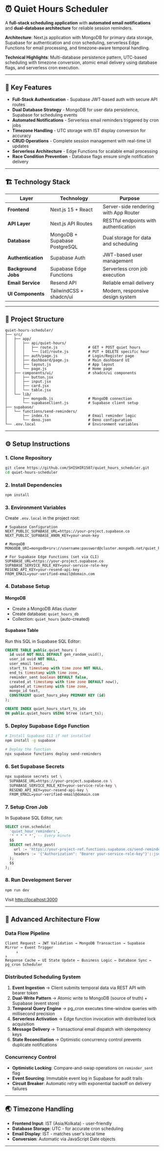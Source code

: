 # ⏰ Quiet Hours Scheduler

A **full-stack scheduling application** with **automated email notifications** and **dual-database architecture** for reliable session reminders.

**Architecture**: Next.js application with MongoDB for primary data storage, Supabase for authentication and cron scheduling, serverless Edge Functions for email processing, and timezone-aware temporal handling.

**Technical Highlights**: Multi-database persistence pattern, UTC-based scheduling with timezone conversion, atomic email delivery using database flags, and serverless cron execution.

---

## 🚀 Key Features

- **Full-Stack Authentication** - Supabase JWT-based auth with secure API routes
- **Dual Database Strategy** - MongoDB for user data persistence, Supabase for scheduling events
- **Automated Notifications** - Serverless email reminders triggered by cron jobs
- **Timezone Handling** - UTC storage with IST display conversion for accuracy
- **CRUD Operations** - Complete session management with real-time UI updates
- **Serverless Architecture** - Edge Functions for scalable email processing
- **Race Condition Prevention** - Database flags ensure single notification delivery

---

## 🏗️ Technology Stack

| Layer | Technology | Purpose |
|-------|------------|---------|
| **Frontend** | Next.js 15 + React | Server-side rendering with App Router |
| **API Layer** | Next.js API Routes | RESTful endpoints with authentication |
| **Database** | MongoDB + Supabase PostgreSQL | Dual storage for data and scheduling |
| **Authentication** | Supabase Auth | JWT-based user management |
| **Background Jobs** | Supabase Edge Functions | Serverless cron job execution |
| **Email Service** | Resend API | Reliable email delivery |
| **UI Components** | TailwindCSS + shadcn/ui | Modern, responsive design system |

---

## 📂 Project Structure

```
quiet-hours-scheduler/
├── src/
│   ├── app/
│   │   ├── api/quiet-hours/
│   │   │   ├── route.js              # GET + POST quiet hours
│   │   │   └── [id]/route.js         # PUT + DELETE specific hour
│   │   ├── auth/page.js              # Login/Register page
│   │   ├── dashboard/page.js         # Main dashboard UI
│   │   ├── layout.js                 # App layout
│   │   └── page.js                   # Home page
│   ├── components/ui/                # shadcn/ui components
│   │   ├── button.jsx
│   │   ├── input.jsx
│   │   ├── card.jsx
│   │   └── table.jsx
│   └── lib/
│       ├── mongodb.js                # MongoDB connection
│       └── supabaseClient.js         # Supabase client setup
├── supabase/
│   └── functions/send-reminders/
│       ├── index.ts                  # Email reminder logic
│       └── deno.json                 # Deno configuration
└── .env.local                        # Environment variables
```

---

## ⚙️ Setup Instructions

### 1. Clone Repository

```bash
git clone https://github.com/SHISHIR1507/quiet_hours_scheduler.git
cd quiet-hours-scheduler
```

### 2. Install Dependencies

```bash
npm install
```

### 3. Environment Variables

Create `.env.local` in the project root:

```env
# Supabase Configuration
NEXT_PUBLIC_SUPABASE_URL=https://your-project.supabase.co
NEXT_PUBLIC_SUPABASE_ANON_KEY=your-anon-key

# MongoDB
MONGODB_URI=mongodb+srv://username:password@cluster.mongodb.net/quiet_hours_db

# For Supabase Edge Functions (set via CLI)
SUPABASE_URL=https://your-project.supabase.co
SUPABASE_SERVICE_ROLE_KEY=your-service-role-key
RESEND_API_KEY=your-resend-api-key
FROM_EMAIL=your-verified-email@domain.com
```

### 4. Database Setup

#### MongoDB
- Create a MongoDB Atlas cluster
- Create database: `quiet_hours_db`
- Collection: `quiet_hours` (auto-created)

#### Supabase Table
Run this SQL in Supabase SQL Editor:

```sql
CREATE TABLE public.quiet_hours (
  id uuid NOT NULL DEFAULT gen_random_uuid(),
  user_id uuid NOT NULL,
  user_email text,
  start_ts timestamp with time zone NOT NULL,
  end_ts timestamp with time zone,
  reminder_sent boolean DEFAULT false,
  created_at timestamp with time zone DEFAULT now(),
  updated_at timestamp with time zone,
  mongo_id text,
  CONSTRAINT quiet_hours_pkey PRIMARY KEY (id)
);

CREATE INDEX quiet_hours_start_ts_idx 
ON public.quiet_hours USING btree (start_ts);
```

### 5. Deploy Supabase Edge Function

```bash
# Install Supabase CLI if not installed
npm install -g supabase

# Deploy the function
npx supabase functions deploy send-reminders
```

### 6. Set Supabase Secrets

```bash
npx supabase secrets set \
  SUPABASE_URL=https://your-project.supabase.co \
  SUPABASE_SERVICE_ROLE_KEY=your-service-role-key \
  RESEND_API_KEY=your-resend-api-key \
  FROM_EMAIL=your-verified-email@domain.com
```

### 7. Setup Cron Job

In Supabase SQL Editor, run:

```sql
SELECT cron.schedule(
  'quiet_hour_reminders',
  '* * * * *', -- Every minute
  $$
  SELECT net.http_post(
    url := 'https://your-project-ref.functions.supabase.co/send-reminders',
    headers := '{"Authorization": "Bearer your-service-role-key"}'::jsonb
  );
  $$
);
```

### 8. Run Development Server

```bash
npm run dev
```

Visit [http://localhost:3000](http://localhost:3000)

---


## 🔄 Advanced Architecture Flow

### Data Flow Pipeline
```
Client Request → JWT Validation → MongoDB Transaction → Supabase Mirror → Event Trigger
     ↓                                                                         ↓
Response Cache ← UI State Update ← Business Logic ← Database Sync ← pg_cron Scheduler
```

### Distributed Scheduling System
1. **Event Ingestion** → Client submits temporal data via REST API with bearer token
2. **Dual-Write Pattern** → Atomic write to MongoDB (source of truth) + Supabase (event store)
3. **Temporal Query Engine** → pg_cron executes time-window queries with millisecond precision
4. **Serverless Activation** → Edge function invocation with distributed lock acquisition
5. **Message Delivery** → Transactional email dispatch with idempotency keys
6. **State Reconciliation** → Optimistic concurrency control prevents duplicate notifications

### Concurrency Control
- **Optimistic Locking**: Compare-and-swap operations on `reminder_sent` flag
- **Event Sourcing**: Immutable event log in Supabase for audit trails
- **Circuit Breaker**: Automatic retry with exponential backoff on delivery failures

---

## 🌏 Timezone Handling

- **Frontend Input**: IST (Asia/Kolkata) - user-friendly
- **Database Storage**: UTC - for accurate cron scheduling
- **Email Display**: IST - matches user's local time
- **Conversion**: Automatic via JavaScript Date objects

---


